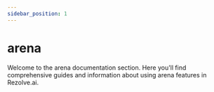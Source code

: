 ```yaml
---
sidebar_position: 1
---
```


# arena

Welcome to the arena documentation section. Here you'll find comprehensive guides and information about using arena features in Rezolve.ai.
